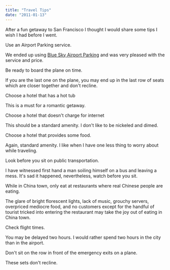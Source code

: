 ```yaml
---
title: "Travel Tips"
date: "2011-01-13"
---
```


After a fun getaway to San Francisco I thought I would share some tips I wish I had before I went.

Use an Airport Parking service.

We ended up using [Blue Sky Airport Parking](http://www.parkbluesky.com/) and was very pleased with the service and price.

Be ready to board the plane on time.

If you are the last one on the plane, you may end up in the last row of seats which are closer together and don't recline.

Choose a hotel that has a hot tub

This is a must for a romantic getaway.

Choose a hotel that doesn't charge for internet

This should be a standard amenity. I don't like to be nickeled and dimed.

Choose a hotel that provides some food.

Again, standard amenity. I like when I have one less thing to worry about while traveling.

Look before you sit on public transportation.

I have witnessed first hand a man soiling himself on a bus and leaving a mess. It's sad it happened, nevertheless, watch before you sit.

While in China town, only eat at restaurants where real Chinese people are eating.

The glare of bright florescent lights, lack of music, grouchy servers, overpriced mediocre food, and no customers except for the handful of tourist tricked into entering the restaurant may take the joy out of eating in China town.

Check flight times.

You may be delayed two hours. I would rather spend two hours in the city than in the airport.

Don't sit on the row in front of the emergency exits on a plane.

These sets don't recline.
